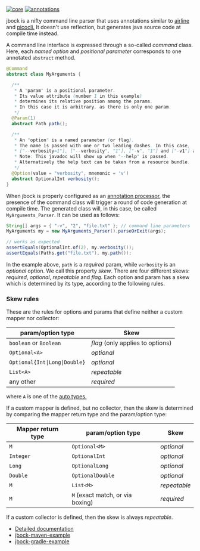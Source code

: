 [![core](https://maven-badges.herokuapp.com/maven-central/com.github.h908714124/jbock/badge.svg?style=plastic&subject=jbock)](https://maven-badges.herokuapp.com/maven-central/com.github.h908714124/jbock)
[![annotations](https://maven-badges.herokuapp.com/maven-central/com.github.h908714124/jbock-annotations/badge.svg?color=red&style=plastic&subject=jbock-annotations)](https://maven-badges.herokuapp.com/maven-central/com.github.h908714124/jbock-annotations)

jbock is a nifty command line parser that uses annotations similar to
[airline](https://github.com/airlift/airline) and
[picocli.](https://github.com/remkop/picocli)
It doesn't use reflection, but generates java source code at compile time instead.

A command line interface is expressed through a so-called *command* class.
Here, each *named option* and *positional parameter* corresponds to one annotated `abstract` method.

````java
@Command
abstract class MyArguments {

  /**
   * A "param" is a positional parameter.
   * Its value attribute (number 1 in this example)
   * determines its relative position among the params. 
   * In this case it is arbitrary, as there is only one param.
   */
  @Param(1)
  abstract Path path();

  /**
   * An "option" is a named parameter (or flag).
   * The name is passed with one or two leading dashes. In this case,
   * ["--verbosity=1"], ["--verbosity", "1"], ["-v", "1"] and ["-v1"] are all valid.
   * Note: This javadoc will show up when "--help" is passed.
   * Alternatively the help text can be taken from a resource bundle.
   */
  @Option(value = "verbosity", mnemonic = 'v')
  abstract OptionalInt verbosity();
}
````

When jbock is properly configured as an
[annotation processor](https://stackoverflow.com/questions/2146104/what-is-annotation-processing-in-java), the presence of the command class
will trigger a round of code generation at compile time.
The generated class will, in this case, be called
`MyArguments_Parser`. It can be used as follows:

````java
String[] args = { "-v", "2", "file.txt" }; // command line parameters
MyArguments my = new MyArguments_Parser().parseOrExit(args);

// works as expected
assertEquals(OptionalInt.of(2), my.verbosity());
assertEquals(Paths.get("file.txt"), my.path());
````

In the example above, `path` is a *required* param,
while `verbosity` is an *optional* option.
We call this property *skew*. There are four different skews:
*required*, *optional*, *repeatable* and *flag*.
Each option and param has a skew which is
determined by its type, according to the following rules.

### Skew rules

These are the rules for options and params that
define neither a custom mapper nor collector:

param/option type                   | Skew
----------------------------------- | --------------------------------
`boolean` or `Boolean`              | *flag* (only applies to options)
`Optional<A>`                       | *optional*
<code>Optional{Int&#124;Long&#124;Double}</code> | *optional*
`List<A>`                           | *repeatable*
any other                           | *required*

where `A` is one of the
[auto types.](https://github.com/h908714124/jbock-docgen/blob/master/src/main/java/com/example/hello/JbockAutoTypes.java)

If a custom mapper is defined, but no collector,
then the skew is determined by comparing the mapper return type
and the param/option type:

Mapper return type      | param/option type           | Skew
----------------------- | --------------------------- | ------------
`M`                     | `Optional<M>`               | *optional*
`Integer`               | `OptionalInt`               | *optional*
`Long`                  | `OptionalLong`              | *optional*
`Double`                | `OptionalDouble`            | *optional*
`M`                     | `List<M>`                   | *repeatable*
`M`                     | `M` (exact match, or via boxing)  | *required*

If a custom collector is defined, then the skew is always *repeatable*.

* [Detailed documentation](https://github.com/h908714124/jbock/blob/master/SPAGHETTI.md)
* [jbock-maven-example](https://github.com/h908714124/jbock-maven-example)
* [jbock-gradle-example](https://github.com/h908714124/jbock-gradle-example)
